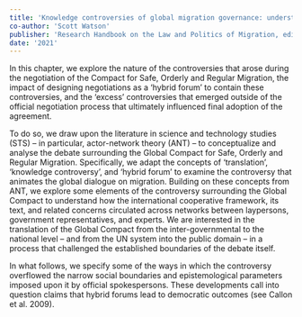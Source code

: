 ```yaml
---
title: 'Knowledge controversies of global migration governance: understanding the controversy surrounding the Global Compact'
co-author: 'Scott Watson'
publisher: 'Research Handbook on the Law and Politics of Migration, edited by Catherine Dauvergne, Edward Elgar Press'
date: '2021'
---
```


In this chapter, we explore the nature of the controversies that arose during the negotiation of the Compact for Safe, Orderly and Regular Migration, the impact of designing negotiations as a ‘hybrid forum’ to contain these controversies, and the ‘excess’ controversies that emerged outside of the official negotiation process that ultimately influenced final adoption of the agreement. 

To do so, we draw upon the literature in science and technology studies (STS) – in particular, actor-network theory (ANT) – to conceptualize and analyse the debate surrounding the Global Compact for Safe, Orderly and Regular Migration. Specifically, we adapt the concepts of ‘translation’, ‘knowledge controversy’, and ‘hybrid forum’ to examine the controversy that animates the global dialogue on migration. Building on these concepts from ANT, we explore some elements of the controversy surrounding the Global Compact to understand how the international cooperative framework, its text, and related concerns circulated across networks between laypersons, government representatives, and experts. We are interested in the translation of the Global Compact from the inter-governmental to the national level – and from the UN system into the public domain – in a process that challenged the established boundaries of the debate itself. 

In what follows, we specify some of the ways in which the controversy overflowed the narrow social boundaries and epistemological parameters imposed upon it by official spokespersons. These developments call into question claims that hybrid forums lead to democratic outcomes (see Callon et al. 2009).